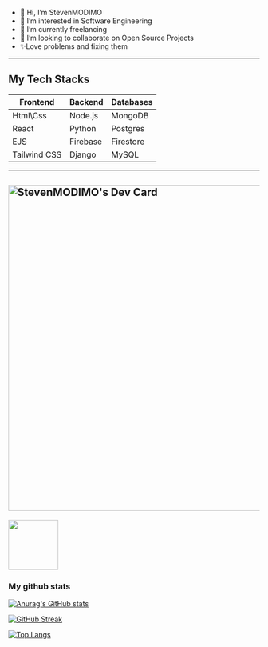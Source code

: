 - 👋 Hi, I’m StevenMODIMO
- 👀 I’m interested in Software Engineering
- 🌱 I’m currently freelancing
- 💞️ I’m looking to collaborate on Open Source Projects
- ✨Love problems and fixing them
---
## My Tech Stacks
|Frontend| Backend| Databases|
|------- | ------ | -------- |
| Html\Css | Node.js | MongoDB|
| React | Python | Postgres|
|EJS|Firebase|Firestore
| Tailwind CSS | Django | MySQL|
---
<a href="https://app.daily.dev/stevenmodimo"><img src="https://api.daily.dev/devcards/v2/yu1xSvwWSCAQacv7AAEXb.png?r=quq&type=wide" width="652" alt="StevenMODIMO's Dev Card"/></a>
---
<!---
StevenMODIMO/StevenMODIMO is a ✨ special ✨ repository because its `README.md` (this file) appears on your GitHub profile.
You can click the Preview link to take a look at your changes.
--->
<div id="header" align="start">
  <img src="https://media.giphy.com/media/M9gbBd9nbDrOTu1Mqx/giphy.gif" width="100"/>
</div>

### My github stats

[![Anurag's GitHub stats](https://github-readme-stats.vercel.app/api?username=StevenMODIMO&theme=transparent)](https://github.com/anuraghazra/github-readme-stats)

[![GitHub Streak](https://github-readme-streak-stats.herokuapp.com?user=StevenMODIMO&theme=transparent)](https://git.io/streak-stats)


[![Top Langs](https://github-readme-stats.vercel.app/api/top-langs/?username=StevenMODIMO&hide=html,css&theme=transparent)](https://github.com/anuraghazra/github-readme-stats)

